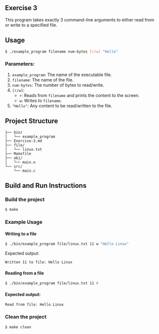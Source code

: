 ## Exercise 3

This program takes exactly 3 command-line arguments to either read from or write to a specified file.

## Usage
```bash
$ ./example_program filename num-bytes [r/w] "Hello"
```

### Parameters:
1. `example_program`: The name of the executable file.
2. `filename`: The name of the file.
3. `num-bytes`: The number of bytes to read/write.
4. `[r/w]`:  
   - `r`: Reads from `filename` and prints the content to the screen.
   - `w`: Writes to `filename`.
5. `"Hello"`: Any content to be read/written to the file.


## Project Structure
```
├── bin/         
│   └── example_program
├── Exercise-3.md
├── file/        
│   └── linux.txt
├── Makefile     
├── obj/         
│   └── main.o
└── src/        
    └── main.c
```

## Build and Run Instructions

### Build the project
```bash
$ make
```

### Example Usage

#### Writing to a file
```bash
$ ./bin/example_program file/linux.txt 11 w "Hello Linux"
```
Expected output:
```
Written 11 to file: Hello Linux
```

#### Reading from a file
```bash
$ ./bin/example_program file/linux.txt 11 r
```
#### Expected output:
```
Read from file: Hello Linux
```

### Clean the project
```bash
$ make clean
```


